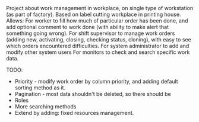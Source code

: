 <Work in Progress>
Project about work management in workplace, on single type of workstation (as part of factory). Based on label cutting workplace in printing house.
Allows:
For worker to fill how much of particular order has been done, and add optional comment to work done (with ability to make alert that something going wrong).
For shift supervisor to manage work orders (adding new, activating, closing, checking status, cloning), with easy to see which orders encountered difficulties.
For system administrator to add and modify other system users
For monitors to check and search specific work data.

TODO:
- Priority - modify work order by column priority, and adding default sorting method as it.
- Pagination - most data shouldn't be deleted, so there should be 
- Roles
- More searching methods
- Extend by adding: fixed resources management.
